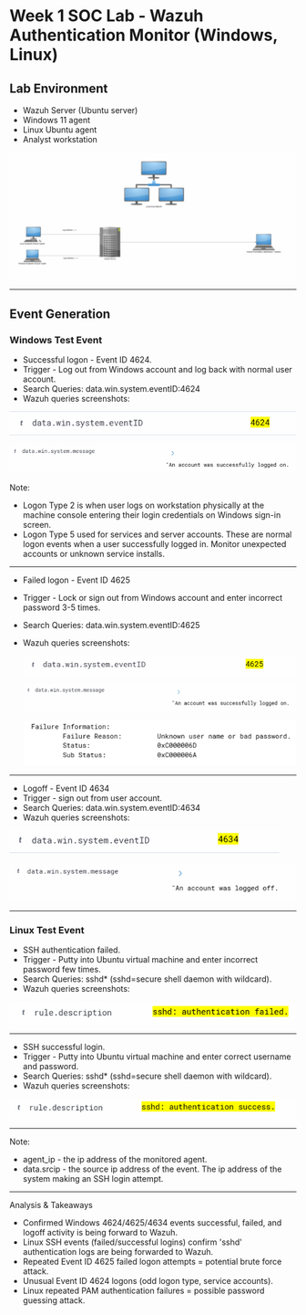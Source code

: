 # Week 1 SOC Lab - Wazuh Authentication Monitor (Windows, Linux)

## Lab Environment
* Wazuh Server (Ubuntu server)
* Windows 11 agent
* Linux Ubuntu agent
* Analyst workstation

![Week1 Diagram](./Images/Week1_diagram.png)

---

## Event Generation 

### Windows Test Event

* Successful logon - Event ID 4624.
* Trigger - Log out from Windows account and log back with normal user account.
* Search Queries: data.win.system.eventID:4624
* Wazuh queries screenshots:
  
![Week1 Diagram](./Images/Windows_4624.png)


![Week1 Diagram](./Images/Windows_4624_1.png)

Note: 
* Logon Type 2 is when user logs on workstation physically at the machine console entering their login credentials on Windows sign-in screen.
* Logon Type 5 used for services and server accounts. These are normal logon events when a user successfully logged in. Monitor unexpected accounts or unknown service installs.

---

* Failed logon - Event ID 4625
* Trigger - Lock or sign out from Windows account and enter incorrect password 3-5 times.
* Search Queries: data.win.system.eventID:4625
* Wazuh queries screenshots:

  ![Week1 Diagram](./Images/Windows_4625.png)

  
  ![Week1 Diagram](./Images/Windows_4624_1.png)
  

  ![Week1 Diagram](./Images/Windows_4625_2.png)

---

* Logoff - Event ID 4634
* Trigger - sign out from user account.
* Search Queries: data.win.system.eventID:4634
* Wazuh queries screenshots:

![Week1 Diagram](./Images/Windows_4634.png)

![Week1 Diagram](./Images/Windows_4634_1.png)

---

### Linux Test Event

* SSH authentication failed.
* Trigger - Putty into Ubuntu virtual machine and enter incorrect password few times.
* Search Queries: sshd* (sshd=secure shell daemon with wildcard).
* Wazuh queries screenshots:


![Week1 Diagram](./Images/Linux_sshd.png)

---

* SSH successful login.
* Trigger - Putty into Ubuntu virtual machine and enter correct username and password.
* Search Queries: sshd* (sshd=secure shell daemon with wildcard).
* Wazuh queries screenshots:

![Week1 Diagram](./Images/Linux_sshd_success.png)

---

Note:
* agent_ip - the ip address of the monitored agent.
* data.srcip - the source ip address of the event. The ip address of the system making an SSH login attempt.

---

Analysis & Takeaways
* Confirmed Windows 4624/4625/4634 events successful, failed, and logoff activity is being forward to Wazuh.
* Linux SSH events (failed/successful logins) confirm 'sshd' authentication logs are being forwarded to Wazuh.
* Repeated Event ID 4625 failed logon attempts = potential brute force attack.
* Unusual Event ID 4624 logons (odd logon type, service accounts).
* Linux repeated PAM authentication failures = possible password guessing attack.
  
